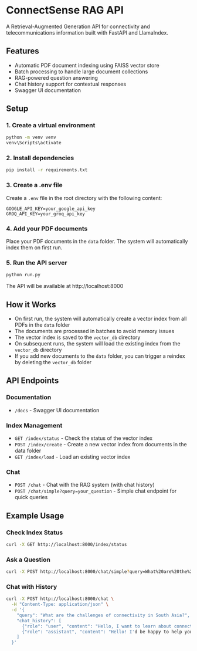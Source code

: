 # ConnectSense RAG API

A Retrieval-Augmented Generation API for connectivity and telecommunications information built with FastAPI and LlamaIndex.

## Features

- Automatic PDF document indexing using FAISS vector store
- Batch processing to handle large document collections
- RAG-powered question answering
- Chat history support for contextual responses
- Swagger UI documentation

## Setup

### 1. Create a virtual environment

```bash
python -m venv venv
venv\Scripts\activate
```

### 2. Install dependencies

```bash
pip install -r requirements.txt
```

### 3. Create a .env file

Create a `.env` file in the root directory with the following content:

```
GOOGLE_API_KEY=your_google_api_key
GROQ_API_KEY=your_groq_api_key
```

### 4. Add your PDF documents

Place your PDF documents in the `data` folder. The system will automatically index them on first run.

### 5. Run the API server

```bash
python run.py
```

The API will be available at http://localhost:8000

## How it Works

- On first run, the system will automatically create a vector index from all PDFs in the `data` folder
- The documents are processed in batches to avoid memory issues
- The vector index is saved to the `vector_db` directory
- On subsequent runs, the system will load the existing index from the `vector_db` directory
- If you add new documents to the `data` folder, you can trigger a reindex by deleting the `vector_db` folder

## API Endpoints

### Documentation

- `/docs` - Swagger UI documentation

### Index Management

- `GET /index/status` - Check the status of the vector index
- `POST /index/create` - Create a new vector index from documents in the data folder
- `GET /index/load` - Load an existing vector index

### Chat

- `POST /chat` - Chat with the RAG system (with chat history)
- `POST /chat/simple?query=your_question` - Simple chat endpoint for quick queries

## Example Usage

### Check Index Status

```bash
curl -X GET http://localhost:8000/index/status
```

### Ask a Question

```bash
curl -X POST http://localhost:8000/chat/simple?query=What%20are%20the%20challenges%20of%20connectivity%20in%20South%20Asia%3F
```

### Chat with History

```bash
curl -X POST http://localhost:8000/chat \
  -H "Content-Type: application/json" \
  -d '{
    "query": "What are the challenges of connectivity in South Asia?",
    "chat_history": [
      {"role": "user", "content": "Hello, I want to learn about connectivity."},
      {"role": "assistant", "content": "Hello! I'd be happy to help you learn about connectivity. What specific aspects of connectivity are you interested in?"}
    ]
  }'

